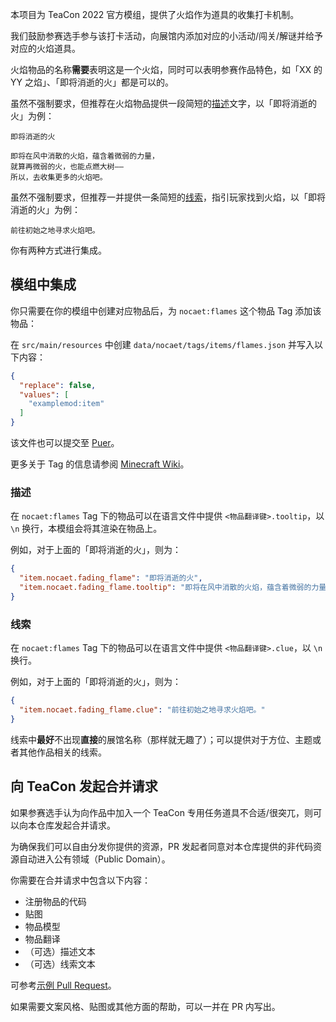 本项目为 TeaCon 2022 官方模组，提供了火焰作为道具的收集打卡机制。

我们鼓励参赛选手参与该打卡活动，向展馆内添加对应的小活动/闯关/解谜并给予对应的火焰道具。

火焰物品的名称**需要**表明这是一个火焰，同时可以表明参赛作品特色，如「XX 的 YY 之焰」、「即将消逝的火」都是可以的。

虽然不强制要求，但推荐在火焰物品提供一段简短的[描述](#描述)文字，以「即将消逝的火」为例：

```
即将消逝的火

即将在风中消散的火焰，蕴含着微弱的力量，
就算再微弱的火，也能点燃大树——
所以，去收集更多的火焰吧。
```

虽然不强制要求，但推荐一并提供一条简短的[线索](#线索)，指引玩家找到火焰，以「即将消逝的火」为例：

```
前往初始之地寻求火焰吧。
```

你有两种方式进行集成。

## 模组中集成

你只需要在你的模组中创建对应物品后，为 `nocaet:flames` 这个物品 Tag 添加该物品：

在 `src/main/resources` 中创建 `data/nocaet/tags/items/flames.json` 并写入以下内容：

```json
{
  "replace": false,
  "values": [
    "examplemod:item"
  ]
}
```

该文件也可以提交至 [Puer](https://github.com/teaconmc/Puer)。

更多关于 Tag 的信息请参阅 [Minecraft Wiki](https://minecraft.fandom.com/zh/wiki/%E6%A0%87%E7%AD%BE#JSON%E6%A0%BC%E5%BC%8F)。

### 描述

在 `nocaet:flames` Tag 下的物品可以在语言文件中提供 `<物品翻译键>.tooltip`，以 `\n` 换行，本模组会将其渲染在物品上。

例如，对于上面的「即将消逝的火」，则为：

```json
{
  "item.nocaet.fading_flame": "即将消逝的火",
  "item.nocaet.fading_flame.tooltip": "即将在风中消散的火焰，蕴含着微弱的力量，\n就算再微弱的火，也能点燃大树——\n所以，去收集更多的火焰吧。"
}
```

### 线索

在 `nocaet:flames` Tag 下的物品可以在语言文件中提供 `<物品翻译键>.clue`，以 `\n` 换行。

例如，对于上面的「即将消逝的火」，则为：

```json
{
  "item.nocaet.fading_flame.clue": "前往初始之地寻求火焰吧。"
}
```

线索中**最好**不出现**直接**的展馆名称（那样就无趣了）；可以提供对于方位、主题或者其他作品相关的线索。

## 向 TeaCon 发起合并请求

如果参赛选手认为向作品中加入一个 TeaCon 专用任务道具不合适/很突兀，则可以向本仓库发起合并请求。

为确保我们可以自由分发你提供的资源，PR 发起者同意对本仓库提供的非代码资源自动进入公有领域（Public Domain）。

你需要在合并请求中包含以下内容：
* 注册物品的代码
* 贴图
* 物品模型
* 物品翻译
* （可选）描述文本
* （可选）线索文本

可参考[示例 Pull Request](https://github.com/teaconmc/Garlic/pulls/1)。

如果需要文案风格、贴图或其他方面的帮助，可以一并在 PR 内写出。
